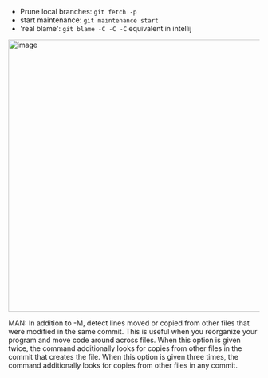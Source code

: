 - Prune local branches: `git fetch -p`
- start maintenance: `git maintenance start`
- 'real blame': `git blame -C -C -C`
equivalent in intellij
<img width="546" alt="image" src="https://github.com/shautvast/notes/assets/3645743/ea6a901a-2d4d-42ea-9858-594827ae66ea">

MAN:
In addition to -M, detect lines moved or copied from other files that were modified in the same commit. This is useful when you reorganize your program and move code around across files. When this option is given twice, the command
           additionally looks for copies from other files in the commit that creates the file. When this option is given three times, the command additionally looks for copies from other files in any commit.
